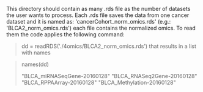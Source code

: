 This directory should contain as many .rds file as the number of datasets the user wants to process.
Each .rds file saves the data from one cancer dataset and it is named as:
'cancerCohort_norm_omics.rds' (e.g.: 'BLCA2_norm_omics.rds')
each file contains the normalized omics.
To read them the code applies the following command:

>dd = readRDS('./4omics/BLCA2_norm_omics.rds')
that results in a list with names

>names(dd)
>
>"BLCA_miRNASeqGene-20160128" "BLCA_RNASeq2Gene-20160128"  "BLCA_RPPAArray-20160128"    "BLCA_Methylation-20160128" 
